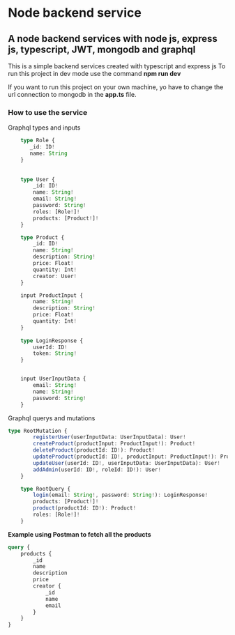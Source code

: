 # Node backend service
## A node backend services with node js, express js, typescript, JWT, mongodb and graphql

This is a simple backend services created with typescript and express js
To run this project in dev mode use the command **npm run dev**

If you want to run this project on your own machine, yo have to change the url connection to mongodb in the **app.ts** file.

### How to use the service

Graphql types and inputs

```typescript
    type Role {
       _id: ID!
       name: String
    }
    
    
    type User {
        _id: ID!
        name: String!
        email: String!
        password: String!
        roles: [Role!]!
        products: [Product!]!
    }

    type Product {
        _id: ID!
        name: String!
        description: String!
        price: Float!
        quantity: Int!
        creator: User!
    }

    input ProductInput {
        name: String!
        description: String!
        price: Float!
        quantity: Int!
    }
    
    type LoginResponse {
        userId: ID!
        token: String!
    }


    input UserInputData {
        email: String!
        name: String!
        password: String!
    }
 ```
 
Graphql querys and mutations

```typescript
type RootMutation {
        registerUser(userInputData: UserInputData): User!
        createProduct(productInput: ProductInput!): Product!
        deleteProduct(productId: ID!): Product!
        updateProduct(productId: ID!, productInput: ProductInput!): Product!
        updateUser(userId: ID!, userInputData: UserInputData): User!
        addAdmin(userId: ID!, roleId: ID!): User!
    }

    type RootQuery {
        login(email: String!, password: String!): LoginResponse!
        products: [Product!]!
        product(productId: ID!): Product!
        roles: [Role!]!
    }
```

**Example using Postman to fetch all the products**

```graphql
query {
    products {
        _id
        name
        description
        price
        creator {
            _id
            name
            email
        }
    }
}
```


